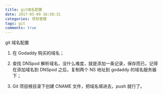 ```yaml
---
title: git域名配置
date: 2017-05-09 16:58:31
categories: 项目管理
tags: git
comments: true
---
```


git 域名配置

<!--more-->

1. 在 Godaddy 购买的域名；

2. 查找 DNSpod 解析域名，没什么难度，就是添加一条记录，保存而已，记得在添加域名到 DNSpod 之后，复制两个 NS 地址到 godaddy 的域名服务器下；

3. Git 项目根目录下创建 CNAME 文件，把域名填进去，push 就行了。
